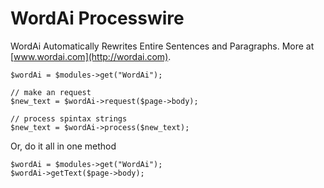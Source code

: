 # WordAi Processwire

WordAi Automatically Rewrites Entire Sentences and Paragraphs. More at [www.wordai.com](http://wordai.com).

```
$wordAi = $modules->get("WordAi");

// make an request
$new_text = $wordAi->request($page->body);

// process spintax strings
$new_text = $wordAi->process($new_text);
```

Or, do it all in one method
```
$wordAi = $modules->get("WordAi");
$wordAi->getText($page->body);
```
